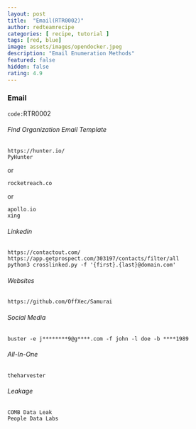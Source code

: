 ```yaml
---
layout: post
title:  "Email(RTR0002)"
author: redteamrecipe
categories: [ recipe, tutorial ]
tags: [red, blue]
image: assets/images/opendocker.jpeg
description: "Email Enumeration Methods"
featured: false
hidden: false
rating: 4.9
---
```



### Email
`code:`RTR0002


###### Find Organization Email Template

```
https://hunter.io/
PyHunter
```

or

```
rocketreach.co
```

or

```
apollo.io
xing
```


###### Linkedin

```
https://contactout.com/
https://app.getprospect.com/303197/contacts/filter/all
python3 crosslinked.py -f '{first}.{last}@domain.com' 
```


###### Websites

```
https://github.com/OffXec/Samurai
```


###### Social Media

```
buster -e j********9@g****.com -f john -l doe -b ****1989
```


###### All-In-One

```
theharvester
```


###### Leakage

```
COMB Data Leak
People Data Labs
```


